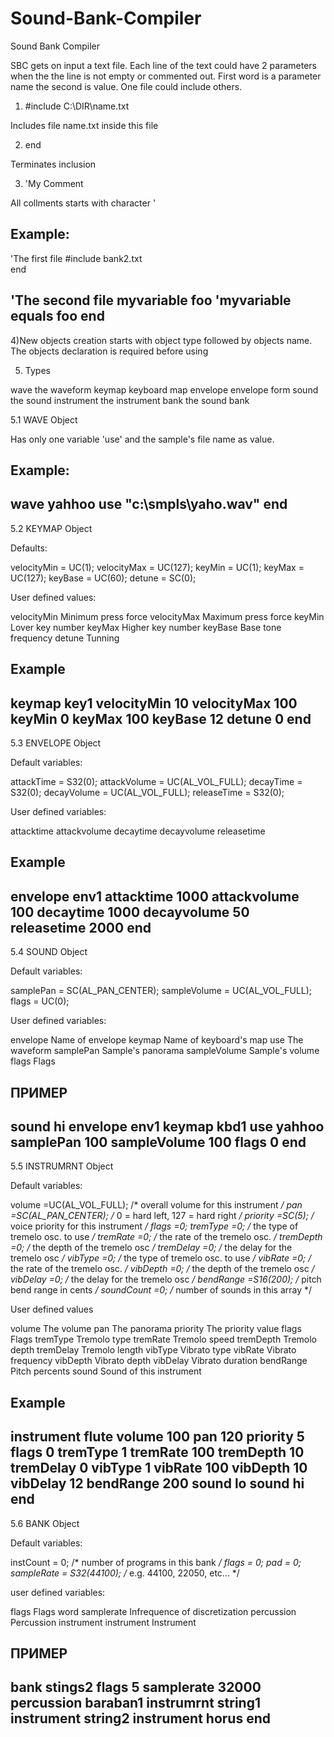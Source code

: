 # Sound-Bank-Compiler
Sound Bank Compiler

SBC gets on input a text file. Each line of the text could have 2 parameters when the the line is not empty or commented out. First word is a parameter name the second is value.
One file could include others.

1)	#include C:\DIR\name.txt

Includes file name.txt inside this file

2)	end

Terminates inclusion

3)	'My Comment

All collments starts with character '

Example:
-----------------------------------------------------------
<file bank.txt>

'The first file
#include bank2.txt	
end	

<file bank2.txt>

'The second file
myvariable foo	'myvariable equals foo
end	
-----------------------------------------------------------

4)New objects creation starts with object type followed by objects name. The objects declaration is required before using

5) Types

wave		the waveform
keymap		keyboard map
envelope	envelope form
sound		the sound 
instrument	the instrument
bank		the sound bank

5.1 WAVE Object

Has only one variable 'use' and the sample's file name as value.

Example:
-----------------------------------------------------------
wave yahhoo
use	"c:\smpls\yaho.wav"
end
-----------------------------------------------------------

5.2	KEYMAP Object

Defaults:

velocityMin	=	UC(1);
velocityMax	=	UC(127);
keyMin		=	UC(1);
keyMax		=	UC(127);
keyBase		=	UC(60);
detune		=	SC(0);

User defined values:

velocityMin	Minimum press force
velocityMax	Maximum press force
keyMin		Lover key number
keyMax		Higher key number
keyBase		Base tone frequency
detune		Tunning

Example
-----------------------------------------------------------
keymap 		key1
	velocityMin	10
	velocityMax	100
	keyMin		0
	keyMax		100
	keyBase		12
	detune		0
end
-----------------------------------------------------------

5.3	ENVELOPE Object

Default variables:

attackTime		=	S32(0);	
attackVolume	=	UC(AL_VOL_FULL);
decayTime		=	S32(0);
decayVolume		=	UC(AL_VOL_FULL); 
releaseTime		=	S32(0);

User defined variables:

attacktime
attackvolume
decaytime
decayvolume
releasetime

Example
-----------------------------------------------------------
envelope 		env1
	attacktime		1000
	attackvolume	100
	decaytime		1000
	decayvolume		50
	releasetime		2000
end
-----------------------------------------------------------

5.4 SOUND Object

Default variables:

samplePan		= SC(AL_PAN_CENTER);
sampleVolume	= UC(AL_VOL_FULL);
flags			= UC(0);

User defined variables:

envelope		Name of envelope
keymap			Name of keyboard's map
use				The waveform
samplePan		Sample's panorama
sampleVolume	Sample's volume
flags			Flags

ПРИМЕР
-----------------------------------------------------------
sound 		hi
	envelope	env1
	keymap 		kbd1
	use			yahhoo
	samplePan	100
	sampleVolume	100
	flags		0
end
-----------------------------------------------------------

5.5 INSTRUMRNT Object

Default variables:

volume		=UC(AL_VOL_FULL);	/* overall volume for this instrument */
pan			=SC(AL_PAN_CENTER); /* 0 = hard left, 127 = hard right */
priority	=SC(5);	/* voice priority for this instrument */
flags		=0;
tremType	=0;	/* the type of tremelo osc. to use */
tremRate	=0;	/* the rate of the tremelo osc. */
tremDepth	=0;	/* the depth of the tremelo osc */
tremDelay	=0;	/* the delay for the tremelo osc */
vibType		=0;	/* the type of tremelo osc. to use */
vibRate		=0;	/* the rate of the tremelo osc. */
vibDepth	=0;	/* the depth of the tremelo osc */
vibDelay	=0;	/* the delay for the tremelo osc */
bendRange	=S16(200);	/* pitch bend range in cents */
soundCount	=0;	/* number of sounds in this array */

User defined values

volume		The volume
pan			The panorama
priority	The priority value
flags		Flags
tremType	Tremolo type
tremRate	Tremolo speed
tremDepth	Tremolo depth
tremDelay	Tremolo length
vibType		Vibrato type
vibRate		Vibrato frequency
vibDepth	Vibrato depth
vibDelay	Vibrato duration
bendRange	Pitch percents
sound		Sound of this instrument

Example
-----------------------------------------------------------
instrument flute
	volume		100
	pan	120
	priority	5
	flags		0
	tremType	1
	tremRate	100
	tremDepth	10
	tremDelay	0
	vibType		1
	vibRate		100
	vibDepth	10
	vibDelay	12
	bendRange	200
	sound		lo
	sound		hi
end
-----------------------------------------------------------

5.6	BANK Object

Default variables:

instCount = 0;	/* number of programs in this bank */
flags = 0;
pad = 0;
sampleRate = S32(44100);	/* e.g. 44100, 22050, etc... */

user defined variables:

flags		Flags word
samplerate	Infrequence of discretization
percussion	Percussion instrument
instrument	Instrument

ПРИМЕР
-----------------------------------------------------------
bank stings2
	flags	5
	samplerate	32000
	percussion	baraban1
	instrumrnt	string1
	instrument	string2
	instrument	horus
end
-----------------------------------------------------------